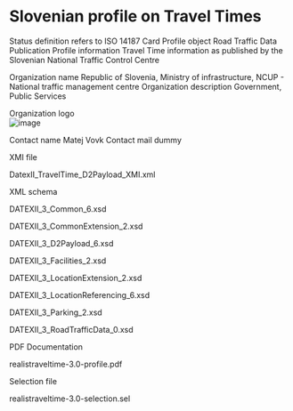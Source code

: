 # Slovenian profile on Travel Times

Status definition refers to ISO 14187
Card
Profile object
Road Traffic Data Publication
Profile information
Travel Time information  as published by the Slovenian National Traffic Control Centre

Organization name
Republic of Slovenia, Ministry of infrastructure, NCUP - National traffic management centre
Organization description
Government, Public Services

Organization logo<br>
![image](https://github.com/DATEX-II-EU/Profiles/assets/24648804/e0ffaba2-caa4-42b2-8c9b-f52b4bf78164)

Contact name
Matej Vovk
Contact mail
dummy

XMI file

DatexII_TravelTime_D2Payload_XMI.xml

XML schema

DATEXII_3_Common_6.xsd

DATEXII_3_CommonExtension_2.xsd

DATEXII_3_D2Payload_6.xsd

DATEXII_3_Facilities_2.xsd

DATEXII_3_LocationExtension_2.xsd

DATEXII_3_LocationReferencing_6.xsd

DATEXII_3_Parking_2.xsd

DATEXII_3_RoadTrafficData_0.xsd

PDF Documentation

realistraveltime-3.0-profile.pdf

Selection file

realistraveltime-3.0-selection.sel
